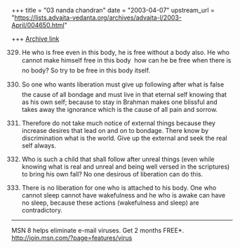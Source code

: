 +++
title = "03 nanda chandran"
date = "2003-04-07"
upstream_url = "https://lists.advaita-vedanta.org/archives/advaita-l/2003-April/004650.html"

+++
[Archive link](https://lists.advaita-vedanta.org/archives/advaita-l/2003-April/004650.html)

329. He who is free even in this body, he is free without a body also. He
who cannot make himself free in this body  how can he be free when there is
no body? So try to be free in this body itself.

333. So one who wants liberation must give up following after what is false
 the cause of all bondage and must live in that eternal self knowing that
as his own self; because to stay in Brahman makes one blissful and takes
away the ignorance which is the cause of all pain and sorrow.

334. Therefore do not take much notice of external things because they
increase desires that lead on and on to bondage. There know by
discrimination what is the world. Give up the external and seek the real
self always.

336. Who is such a child that shall follow after unreal things (even while
knowing what is real and unreal and being well versed in the scriptures) to
bring his own fall? No one desirous of liberation can do this.

337. There is no liberation for one who is attached to his body. One who
cannot sleep cannot have wakefulness and he who is awake can have no sleep,
because these actions (wakefulness and sleep) are contradictory.


_________________________________________________________________
MSN 8 helps eliminate e-mail viruses. Get 2 months FREE*.
http://join.msn.com/?page=features/virus

